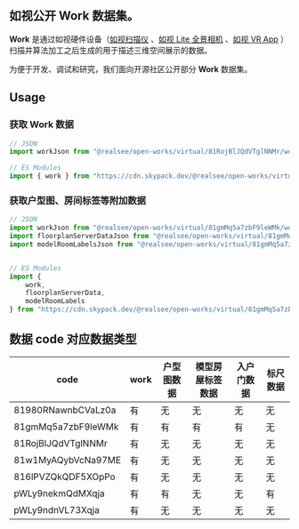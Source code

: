 ## 如视公开 Work 数据集。

**Work** 是通过如视硬件设备（[如视扫描仪](https://realsee.com/website/product/hardware) 、[如视 Lite 全景相机](https://realsee.com/website/product/lite) 、[如视 VR App](https://realsee.com/website/mobile) ）扫描并算法加工之后生成的用于描述三维空间展示的数据。

为便于开发、调试和研究，我们面向开源社区公开部分 **Work** 数据集。

## Usage

### 获取 Work 数据 

```ts
// JSON
import workJson from "@realsee/open-works/virtual/81RojBlJQdVTglNNMr/work.json"

// ES Modules
import { work } from "https://cdn.skypack.dev/@realsee/open-works/virtual/81RojBlJQdVTglNNMr/work";

```

### 获取户型图、房间标签等附加数据

```ts
// JSON
import workJson from "@realsee/open-works/virtual/81gmMq5a7zbF9leWMk/work.json"  // work
import floorplanServerDataJson from "@realsee/open-works/virtual/81gmMq5a7zbF9leWMk/floorplanServerData.json"  // floorplanServerData
import modelRoomLabelsJson from "@realsee/open-works/virtual/81gmMq5a7zbF9leWMk/modelRoomLabels.json"  // modelRoomLabels


// ES Modules
import { 
    work,
    floorplanServerData,
    modelRoomLabels
} from "https://cdn.skypack.dev/@realsee/open-works/virtual/81gmMq5a7zbF9leWMk/index";
```

## 数据 code 对应数据类型

|code              |work|户型图数据|模型房屋标签数据|入户门数据|标尺数据|
|------------------|----|--------|-------------|--------|-------|  
|81980RNawnbCVaLz0a| 有 |    无   |      无     |   无   |   无   |  
|81gmMq5a7zbF9leWMk| 有 |    有   |      有     |   有   |   无   |  
|81RojBlJQdVTglNNMr| 有 |    无   |      无     |   无   |   无   | 
|81w1MyAQybVcNa97ME| 有 |    无   |      无     |   无   |   无   |  
|816lPVZQkQDF5XOpPo| 有 |    无   |      无     |   无   |   无   | 
|pWLy9nekmQdMXqja  | 有 |    有   |      无     |   无   |   有   |  
|pWLy9ndnVL73Xqja  | 有 |    无   |      无     |   无   |   无   |  
